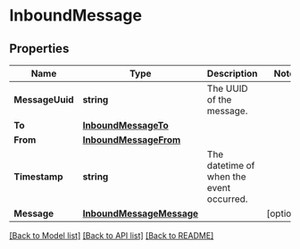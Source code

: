 # InboundMessage

## Properties
Name | Type | Description | Notes
------------ | ------------- | ------------- | -------------
**MessageUuid** | **string** | The UUID of the message. | 
**To** | [**InboundMessageTo**](InboundMessage_to.md) |  | 
**From** | [**InboundMessageFrom**](InboundMessage_from.md) |  | 
**Timestamp** | **string** | The datetime of when the event occurred. | 
**Message** | [**InboundMessageMessage**](InboundMessage_message.md) |  | [optional] 

[[Back to Model list]](../README.md#documentation-for-models) [[Back to API list]](../README.md#documentation-for-api-endpoints) [[Back to README]](../README.md)


